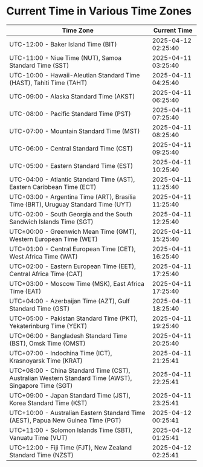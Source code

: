 # Current Time in Various Time Zones

| Time Zone | Current Time |
|-----------|--------------|
| UTC-12:00 - Baker Island Time (BIT) | 2025-04-12 02:25:40 |
| UTC-11:00 - Niue Time (NUT), Samoa Standard Time (SST) | 2025-04-11 03:25:40 |
| UTC-10:00 - Hawaii-Aleutian Standard Time (HAST), Tahiti Time (TAHT) | 2025-04-11 04:25:40 |
| UTC-09:00 - Alaska Standard Time (AKST) | 2025-04-11 06:25:40 |
| UTC-08:00 - Pacific Standard Time (PST) | 2025-04-11 07:25:40 |
| UTC-07:00 - Mountain Standard Time (MST) | 2025-04-11 08:25:40 |
| UTC-06:00 - Central Standard Time (CST) | 2025-04-11 09:25:40 |
| UTC-05:00 - Eastern Standard Time (EST) | 2025-04-11 10:25:40 |
| UTC-04:00 - Atlantic Standard Time (AST), Eastern Caribbean Time (ECT) | 2025-04-11 11:25:40 |
| UTC-03:00 - Argentina Time (ART), Brasília Time (BRT), Uruguay Standard Time (UYT) | 2025-04-11 11:25:40 |
| UTC-02:00 - South Georgia and the South Sandwich Islands Time (SGT) | 2025-04-11 12:25:40 |
| UTC±00:00 - Greenwich Mean Time (GMT), Western European Time (WET) | 2025-04-11 15:25:40 |
| UTC+01:00 - Central European Time (CET), West Africa Time (WAT) | 2025-04-11 16:25:40 |
| UTC+02:00 - Eastern European Time (EET), Central Africa Time (CAT) | 2025-04-11 17:25:40 |
| UTC+03:00 - Moscow Time (MSK), East Africa Time (EAT) | 2025-04-11 17:25:40 |
| UTC+04:00 - Azerbaijan Time (AZT), Gulf Standard Time (GST) | 2025-04-11 18:25:40 |
| UTC+05:00 - Pakistan Standard Time (PKT), Yekaterinburg Time (YEKT) | 2025-04-11 19:25:40 |
| UTC+06:00 - Bangladesh Standard Time (BST), Omsk Time (OMST) | 2025-04-11 20:25:40 |
| UTC+07:00 - Indochina Time (ICT), Krasnoyarsk Time (KRAT) | 2025-04-11 21:25:41 |
| UTC+08:00 - China Standard Time (CST), Australian Western Standard Time (AWST), Singapore Time (SGT) | 2025-04-11 22:25:41 |
| UTC+09:00 - Japan Standard Time (JST), Korea Standard Time (KST) | 2025-04-11 23:25:41 |
| UTC+10:00 - Australian Eastern Standard Time (AEST), Papua New Guinea Time (PGT) | 2025-04-12 00:25:41 |
| UTC+11:00 - Solomon Islands Time (SBT), Vanuatu Time (VUT) | 2025-04-12 01:25:41 |
| UTC+12:00 - Fiji Time (FJT), New Zealand Standard Time (NZST) | 2025-04-12 02:25:41 |
